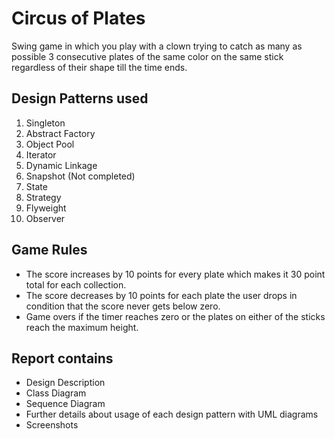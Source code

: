 # Circus of Plates
Swing game in which you play with a clown trying to catch as many as possible 3 consecutive plates of the same color on the 
same stick regardless of their shape till the time ends.
## Design Patterns used
1. Singleton
2. Abstract Factory
3. Object Pool
4. Iterator
5. Dynamic Linkage
6. Snapshot (Not completed)
7. State
8. Strategy
9. Flyweight
10. Observer
## Game Rules
- The score increases by 10 points for every plate which makes it 30 point total for each collection.
- The score decreases by 10 points for each plate the user drops in condition that the score never gets below zero.
- Game overs if the timer reaches zero or the plates on either of the sticks reach the maximum height.
## Report contains
- Design Description
- Class Diagram
- Sequence Diagram
- Further details about usage of each design pattern with UML diagrams
- Screenshots
